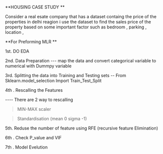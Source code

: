 **HOUSING CASE STUDY **

Consider a real esate company that has a dataset containg the price of the properties in delhi reagion 
i use the dataset to find the sales price of the property based on some important factor such as 
bedroom , parking , location , 

**For Preforming MLR **


1st. DO EDA 



2nd. Data Preparation 
    --- map the data and convert categorical variable to numerical with Dummpy variable


3rd. Splitting the data into Training and Testing sets 
    -- From Sklearn.model_selection Import Train_Test_Split

4th . Rescalling the Features 

---- There are 2 way to rescalling 
  > MIN-MAX scaler



  > Standardisation (mean 0 sigma -1)

5th. Reduse the number of feature using RFE (recursive feature Elimination)

6th . Check P_value and VIF

7th . Model Evelution
















